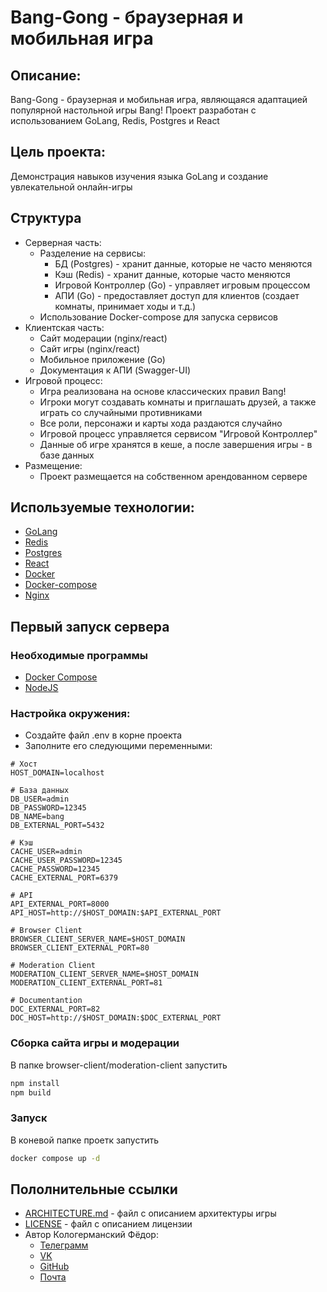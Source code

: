 # Bang-Gong - браузерная и мобильная игра

## Описание:
Bang-Gong - браузерная и мобильная игра, являющаяся адаптацией популярной настольной игры Bang! Проект разработан с использованием GoLang, Redis, Postgres и React

## Цель проекта:
Демонстрация навыков изучения языка GoLang и создание увлекательной онлайн-игры

## Структура
- Серверная часть:
  - Разделение на сервисы: 
    - БД (Postgres) - хранит данные, которые не часто меняются
    - Кэш (Redis) - хранит данные, которые часто меняются
    - Игровой Контроллер (Go) - управляет игровым процессом
    - АПИ (Go) - предоставляет доступ для клиентов (создает комнаты, принимает ходы и т.д.)
  - Использование Docker-compose для запуска сервисов
- Клиентская часть:
  - Сайт модерации (nginx/react)
  - Сайт игры (nginx/react)
  - Мобильное приложение (Go)
  - Документация к АПИ (Swagger-UI)
- Игровой процесс:
  - Игра реализована на основе классических правил Bang!
  - Игроки могут создавать комнаты и приглашать друзей, а также играть со случайными противниками
  - Все роли, персонажи и карты хода раздаются случайно
  - Игровой процесс управляется сервисом "Игровой Контроллер"
  - Данные об игре хранятся в кеше, а после завершения игры - в базе данных
- Размещение:
  - Проект размещается на собственном арендованном сервере

## Используемые технологии:
- [GoLang](https://golang.org/)
- [Redis](https://redis.io/)
- [Postgres](https://www.postgresql.org/)
- [React](https://reactjs.org/)
- [Docker](https://www.docker.com/)
- [Docker-compose](https://docs.docker.com/compose/)
- [Nginx](https://nginx.org/)

## Первый запуск сервера
### Необходимые программы
- [Docker Compose](https://docs.docker.com/compose/install/linux/)
- [NodeJS](https://nodejs.org/en/download/package-manager)
### Настройка окружения:
- Создайте файл .env в корне проекта
- Заполните его следующими переменными:
```env
# Хост
HOST_DOMAIN=localhost

# База данных
DB_USER=admin
DB_PASSWORD=12345
DB_NAME=bang
DB_EXTERNAL_PORT=5432

# Кэш
CACHE_USER=admin
CACHE_USER_PASSWORD=12345
CACHE_PASSWORD=12345
CACHE_EXTERNAL_PORT=6379

# API
API_EXTERNAL_PORT=8000
API_HOST=http://$HOST_DOMAIN:$API_EXTERNAL_PORT

# Browser Client
BROWSER_CLIENT_SERVER_NAME=$HOST_DOMAIN
BROWSER_CLIENT_EXTERNAL_PORT=80

# Moderation Client
MODERATION_CLIENT_SERVER_NAME=$HOST_DOMAIN
MODERATION_CLIENT_EXTERNAL_PORT=81

# Documentantion
DOC_EXTERNAL_PORT=82
DOC_HOST=http://$HOST_DOMAIN:$DOC_EXTERNAL_PORT
```
### Сборка сайта игры и модерации
В папке browser-client/moderation-client запустить
```bash
npm install
npm build
```
### Запуск
В коневой папке проетк запустить
```bash
docker compose up -d
```
## Пололнительные ссылки
- [ARCHITECTURE.md](ARCHITECTURE.md) - файл с описанием архитектуры игры
- [LICENSE](LICENSE.md) - файл с описанием лицензии
- Автор Кологерманский Фёдор:
    - [Телеграмм](https://t.me/kologermit)
    - [VK](https://vk.com/kologermit/)
    - [GitHub](https://github.com/kologermit)
    - [Почта](mailto://kologermit@gmail.com)